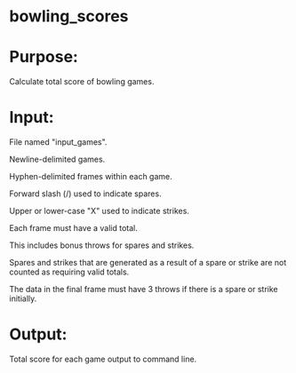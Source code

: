 # bowling_scores

# Purpose:

Calculate total score of bowling games.

# Input:

File named "input_games".

Newline-delimited games.

Hyphen-delimited frames within each game.

Forward slash (/) used to indicate spares.

Upper or lower-case "X" used to indicate strikes.

Each frame must have a valid total.

This includes bonus throws for spares and strikes.

Spares and strikes that are generated as a result of a spare or strike are not counted as requiring valid totals.

The data in the final frame must have 3 throws if there is a spare or strike initially.

# Output:
Total score for each game output to command line.
